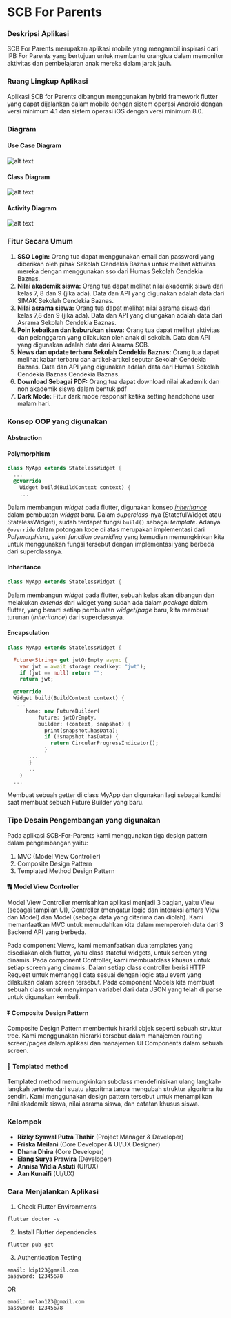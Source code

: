 # SCB For Parents

### Deskripsi Aplikasi
SCB For Parents merupakan aplikasi mobile yang mengambil inspirasi dari IPB For Parents yang bertujuan untuk membantu orangtua dalam memonitor aktivitas dan pembelajaran anak mereka dalam jarak jauh. 

### Ruang Lingkup Aplikasi
Aplikasi SCB for Parents dibangun menggunakan hybrid framework flutter yang dapat dijalankan dalam mobile dengan sistem operasi Android dengan versi minimum 4.1 dan sistem operasi iOS dengan versi minimum 8.0.

### Diagram
#### Use Case Diagram
![alt text](https://github.com/friskameilani/SCB-for-Parents/blob/kabar/use%20case%20diagram.png)
#### Class Diagram
![alt text](https://github.com/friskameilani/SCB-for-Parents/blob/kabar/PSBO%20Class%20Diagram.jpeg)
#### Activity Diagram
![alt text](https://github.com/friskameilani/SCB-for-Parents/blob/kabar/Activity%20Diagram.png)

### Fitur Secara Umum 
1. **SSO Login:**
Orang tua dapat menggunakan email dan password yang diberikan oleh pihak Sekolah Cendekia Baznas untuk melihat aktivitas mereka dengan menggunakan sso dari Humas Sekolah Cendekia Baznas. 
2. **Nilai akademik siswa:** 
Orang tua dapat melihat nilai akademik siswa dari kelas 7, 8 dan 9 (jika ada). Data dan API yang digunakan adalah data dari SIMAK Sekolah Cendekia Baznas. 
3. **Nilai asrama siswa:**
Orang tua dapat melihat nilai asrama siswa dari kelas 7,8 dan 9 (jika ada). Data dan API yang diungakan adalah data dari Asrama Sekolah Cendekia Baznas.
4. **Poin kebaikan dan keburukan siswa:**
Orang tua dapat melihat aktivitas dan pelanggaran yang dilakukan oleh anak di sekolah. Data dan API yang digunakan adalah data dari Asrama SCB.
5. **News dan update terbaru Sekolah Cendekia Baznas:**
Orang tua dapat melihat kabar terbaru dan artikel-artikel seputar Sekolah Cendekia Baznas. Data dan API yang digunakan adalah data dari Humas Sekolah Cendekia Baznas Cendekia Baznas. 
6. **Download Sebagai PDF:**
Orang tua dapat download nilai akademik dan non akademik siswa dalam bentuk pdf
7. **Dark Mode:**
Fitur dark mode responsif ketika setting handphone user malam hari. 

### Konsep OOP yang digunakan

#### Abstraction

#### Polymorphism

```dart
class MyApp extends StatelessWidget {
  ...
  @override
    Widget build(BuildContext context) {
    ...
```

Dalam membangun *widget* pada flutter, digunakan konsep [_inheritance_](#inheritance)
dalam pembuatan _widget_ baru. Dalam _superclass_-nya (StatefulWidget atau StatelessWidget),
sudah terdapat fungsi `build()` sebagai _template_. Adanya `@override` dalam potongan kode
di atas merupakan implementasi dari *Polymorphism*, yakni *function overriding* yang kemudian
memungkinkan kita untuk menggunakan fungsi tersebut dengan implementasi yang berbeda dari superclassnya.

#### Inheritance

```dart
class MyApp extends StatelessWidget {
```

Dalam membangun *widget* pada flutter, sebuah kelas akan dibangun dan
melakukan *extends* dari widget yang sudah ada dalam *package* dalam 
flutter, yang berarti setiap pembuatan *widget*/*page* baru, kita membuat
turunan (*inheritance*) dari superclassnya.

#### Encapsulation
```dart
class MyApp extends StatelessWidget {

  Future<String> get jwtOrEmpty async {
    var jwt = await storage.read(key: "jwt");
    if (jwt == null) return "";
    return jwt;

  @override
  Widget build(BuildContext context) {
   ...
      home: new FutureBuilder(
          future: jwtOrEmpty,
          builder: (context, snapshot) {
            print(snapshot.hasData);
            if (!snapshot.hasData) {
              return CircularProgressIndicator();
            }
       ...
       }
       ..
    )
  ...
```
Membuat sebuah getter di class MyApp dan digunakan lagi sebagai kondisi saat membuat sebuah Future Builder yang baru.

### Tipe Desain Pengembangan yang digunakan
Pada aplikasi SCB-For-Parents kami menggunakan tiga design pattern dalam pengembangan yaitu:
1. MVC (Model View Controller)
2. Composite Design Pattern
3. Templated Method Design Pattern

#### :capital_abcd: Model View Controller

Model View Controller memisahkan aplikasi menjadi 3 bagian, yaitu View (sebagai tampilan UI), Controller (mengatur logic dan interaksi antara View dan Model) dan Model (sebagai data yang diterima dan diolah). Kami memanfaatkan MVC untuk memudahkan kita dalam memperoleh data dari 3 Backend API yang berbeda.

Pada component Views, kami memanfaatkan dua templates yang disediakan oleh flutter, yaitu class stateful widgets, untuk screen yang dinamis. Pada component Controller, kami membuatclass khusus untuk setiap screen yang dinamis. Dalam setiap class controller berisi HTTP Request untuk memanggil data sesuai dengan logic atau event yang dilakukan dalam screen tersebut.
Pada component Models kita membuat sebuah class untuk menyimpan variabel dari data JSON yang telah di parse untuk digunakan kembali. 

#### :arrow_double_down: Composite Design Pattern
Composite Design Pattern membentuk hirarki objek seperti sebuah struktur tree. Kami menggunakan hierarki tersebut dalam manajemen routing screen/pages dalam aplikasi dan manajemen UI Components dalam sebuah screen. 

#### :arrows_counterclockwise: Templated method
Templated method memungkinkan subclass mendefinisikan ulang langkah-langkah tertentu dari suatu algoritma tanpa mengubah struktur algoritma itu sendiri. Kami menggunakan design pattern tersebut untuk menampilkan nilai akademik siswa, nilai asrama siswa, dan catatan khusus siswa. 

### Kelompok 
- **Rizky Syawal Putra Thahir** (Project Manager & Developer) 
- **Friska Meilani** (Core Developer & UI/UX Designer) 
- **Dhana Dhira** (Core Developer)
- **Elang Surya Prawira** (Developer)
- **Annisa Widia Astuti** (UI/UX)
- **Aan Kunaifi** (UI/UX)

### Cara Menjalankan Aplikasi

1. Check Flutter Environments
```
flutter doctor -v
```
2. Install Flutter dependencies
```
flutter pub get
```
3. Authentication Testing
```
email: kip123@gmail.com
password: 12345678
```
OR
```
email: melan123@gmail.com
password: 12345678
```
